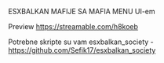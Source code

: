 ESXBALKAN MAFIJE SA MAFIA MENU UI-em

Preview https://streamable.com/h8koeb

Potrebne skripte su vam
esxbalkan_society - https://github.com/Sefik17/esxbalkan_society
